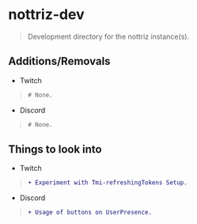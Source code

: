 # nottriz-dev
<!-- Words -->

> Development directory for the nottriz instance(s).

## Additions/Removals
- Twitch
> ```diff
> # None.
> ```

- Discord
> ```diff
> # None.
> ```

## Things to look into
- Twitch
> ```diff
> + Experiment with Tmi-refreshingTokens Setup.
> ```

- Discord
> ```diff
> + Usage of buttons on UserPresence.
> ```
